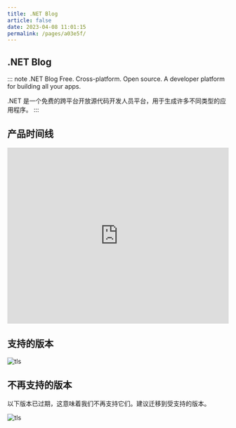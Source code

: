 ```yaml
---
title: .NET Blog
article: false
date: 2023-04-08 11:01:15
permalink: /pages/a03e5f/
---
```


## .NET Blog

::: note .NET Blog
Free. Cross-platform. Open source. A developer platform for building all your apps.

.NET 是一个免费的跨平台开放源代码开发人员平台，用于生成许多不同类型的应用程序。
:::

## 产品时间线

<iframe width="100%" height="400" src="https://time.graphics/embed?v=1&id=593132" frameborder="0" allowfullscreen></iframe>

## 支持的版本

<img src="/img/blog/tls.png" alt="tls"/>

## 不再支持的版本

以下版本已过期，这意味着我们不再支持它们。建议迁移到受支持的版本。

<img src="/img/blog/tls-no.png" alt="tls"/>


